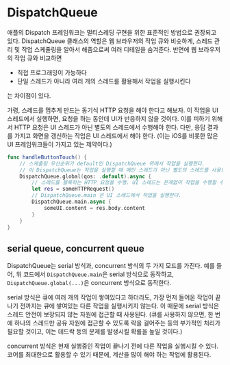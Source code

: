 # DispatchQueue

애플의 Dispatch 프레임워크는 멀티스레딩 구현을 위한 표준적인 방법으로 권장되고 있다. DispatchQueue 클래스의 역할은 웹 브라우저의 작업 큐와 비슷하게, 스레드 관리 및 작업 스케줄링을 알아서 해줌으로써 여러 디테일을 숨겨준다. 반면에 웹 브라우저의 작업 큐와 비교하면

- 직접 프로그래밍이 가능하다
- 단일 스레드가 아니라 여러 개의 스레드를 활용해서 작업을 실행시킨다

는 차이점이 있다.

가령, 스레드를 멈추게 만드는 동기식 HTTP 요청을 해야 한다고 해보자. 이 작업을 UI 스레드에서 실행하면, 요청을 하는 동안데 UI가 반응하지 않을 것이다. 이를 피하기 위해서 HTTP 요청은 UI 스레드가 아닌 별도의 스레드에서 수행해야 한다. 다만, 응답 결과를 가지고 화면을 갱신하는 작업은 UI 스레드에서 해야 한다. (이는 iOS를 비롯한 많은 UI 프레임워크들이 가지고 있는 제약이다.)

```swift
func handleButtonTouch() {
    // 스케줄링 우선순위가 default인 DispatchQueue 위에서 작업을 실행한다.
    // 이 DispatchQueue는 작업을 실행할 때 메인 스레드가 아닌 별도의 스레드를 사용한다.
    DispatchQueue.global(qos: .default).async {
        // 스레드를 블록하는 HTTP 요청을 수행. UI 스레드는 문제없이 작업을 수행할 수 있다.
        let res = someHTTPRequest()
        // DispatchQueue.main 은 UI 스레드에서 작업을 실행한다.
        DispatchQueue.main.async {
            someUI.content = res.body.content
        }
    }
}
```

## serial queue, concurrent queue

DispatchQueue는 serial 방식과, concurrent 방식의 두 가지 모드를 가진다. 예를 들어, 위 코드에서 `DispatchQueue.main`은 serial 방식으로 동작하고, `DispatchQueue.global(...)`은 concurrent 방식으로 동작한다.

serial 방식은 큐에 여러 개의 작업이 쌓여있다고 하더라도, 가장 먼저 들어온 작업이 끝나기 전까지는 큐에 쌓여있는 다른 작업을 실행시키지 않는다. 이 때문에 serial 방식은 스레드 안전이 보장되지 않는 자원에 접근할 때 사용된다. (큐를 사용하지 않으면, 한 번에 하나의 스레드만 공유 자원에 접근할 수 있도록 락을 걸어주는 등의 부가적인 처리가 필요할 것이고, 이는 데드락 등의 문제를 발생시킬 확룔을 높일 것이다.)

concurrent 방식은 현재 실행중인 작업이 끝나기 전에 다른 작업을 실행시킬 수 있다. 코어를 최대한으로 활용할 수 있기 때문에, 계산을 많이 해야 하는 작업에 활용된다.